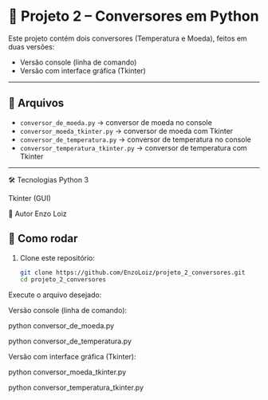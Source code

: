 # 🔢 Projeto 2 – Conversores em Python

Este projeto contém dois conversores (Temperatura e Moeda), feitos em duas versões:  
- Versão console (linha de comando)  
- Versão com interface gráfica (Tkinter)

---

## 📂 Arquivos

- `conversor_de_moeda.py` → conversor de moeda no console  
- `conversor_moeda_tkinter.py` → conversor de moeda com Tkinter  
- `conversor_de_temperatura.py` → conversor de temperatura no console  
- `conversor_temperatura_tkinter.py` → conversor de temperatura com Tkinter  

---

🛠️ Tecnologias
Python 3

Tkinter (GUI)

👤 Autor
Enzo Loiz

## 🚀 Como rodar

1. Clone este repositório:
   ```bash
   git clone https://github.com/EnzoLoiz/projeto_2_conversores.git
   cd projeto_2_conversores
Execute o arquivo desejado:

Versão console (linha de comando):

python conversor_de_moeda.py

python conversor_de_temperatura.py

Versão com interface gráfica (Tkinter):

python conversor_moeda_tkinter.py

python conversor_temperatura_tkinter.py

